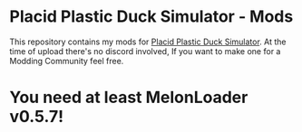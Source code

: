 # Placid Plastic Duck Simulator - Mods

This repository contains my mods for [Placid Plastic Duck Simulator](https://store.steampowered.com/app/1999360/Placid_Plastic_Duck_Simulator/). At the time of upload there's no discord involved, If you want to make one for a Modding Community feel free.

# **You need at least MelonLoader v0.5.7!**
